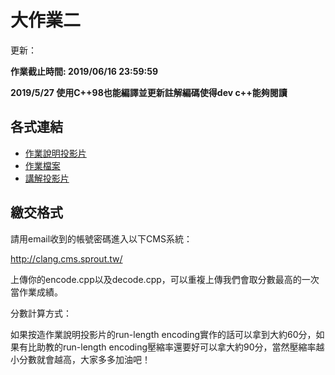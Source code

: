 # 大作業二

更新：

**作業截止時間: 2019/06/16 23:59:59**

**2019/5/27 使用C++98也能編譯並更新註解編碼使得dev c++能夠閱讀**

## 各式連結
- [作業說明投影片](https://docs.google.com/presentation/d/1IMr2_kanSRoEtCkd4JjJgnI7dFJwvnj2d6jjH8HRWkY/edit?usp=sharing)
- [作業檔案](https://github.com/jacky860226/sprout2019C_project2)
- [講解投影片](https://drive.google.com/open?id=1G0woQ8fBOaznkni0sfc3Kol74wXdGjJV)

## 繳交格式
請用email收到的帳號密碼進入以下CMS系統：

http://clang.cms.sprout.tw/

上傳你的encode.cpp以及decode.cpp，可以重複上傳我們會取分數最高的一次當作業成績。

分數計算方式：

如果按造作業說明投影片的run-length encoding實作的話可以拿到大約60分，如果有比助教的run-length encoding壓縮率還要好可以拿大約90分，當然壓縮率越小分數就會越高，大家多多加油吧！
